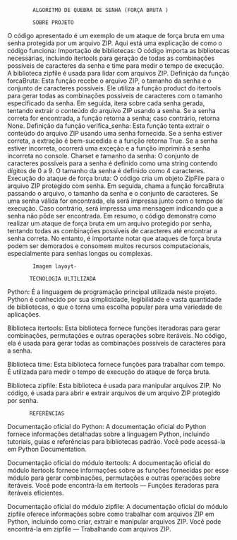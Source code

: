             ALGORITMO DE QUEBRA DE SENHA (FORÇA BRUTA )

            SOBRE PROJETO
O código apresentado é um exemplo de um ataque de força bruta em uma senha protegida por um arquivo ZIP. Aqui está uma explicação de como o código funciona:
Importação de bibliotecas: O código importa as bibliotecas necessárias, incluindo itertools para geração de todas as combinações possíveis de caracteres da senha e time para medir o tempo de execução. A biblioteca zipfile é usada para lidar com arquivos ZIP.
Definição da função forcaBruta: Esta função recebe o arquivo ZIP, o tamanho da senha e o conjunto de caracteres possíveis. Ele utiliza a função product do itertools para gerar todas as combinações possíveis de caracteres com o tamanho especificado da senha. Em seguida, itera sobre cada senha gerada, tentando extrair o conteúdo do arquivo ZIP usando a senha. Se a senha correta for encontrada, a função retorna a senha; caso contrário, retorna None.
Definição da função verifica_senha: Esta função tenta extrair o conteúdo do arquivo ZIP usando uma senha fornecida. Se a senha estiver correta, a extração é bem-sucedida e a função retorna True. Se a senha estiver incorreta, ocorrerá uma exceção e a função imprimirá a senha incorreta no console.
Charset e tamanho da senha: O conjunto de caracteres possíveis para a senha é definido como uma string contendo dígitos de 0 a 9. O tamanho da senha é definido como 4 caracteres.
Execução do ataque de força bruta: O código cria um objeto ZipFile para o arquivo ZIP protegido com senha. Em seguida, chama a função forcaBruta passando o arquivo, o tamanho da senha e o conjunto de caracteres. Se uma senha válida for encontrada, ela será impressa junto com o tempo de execução. Caso contrário, será impressa uma mensagem indicando que a senha não pôde ser encontrada.
Em resumo, o código demonstra como realizar um ataque de força bruta em um arquivo protegido por senha, tentando todas as combinações possíveis de caracteres até encontrar a senha correta. No entanto, é importante notar que ataques de força bruta podem ser demorados e consomem muitos recursos computacionais, especialmente para senhas longas ou complexas.

            Imagem layoyt-

           TECNOLOGIA ULTILIZADA
Python: É a linguagem de programação principal utilizada neste projeto. Python é conhecido por sua simplicidade, legibilidade e vasta quantidade de bibliotecas, o que o torna uma escolha popular para uma variedade de aplicações.

Biblioteca itertools: Esta biblioteca fornece funções iteradoras para gerar combinações, permutações e outras operações sobre iteráveis. No código, ela é usada para gerar todas as combinações possíveis de caracteres para a senha.

Biblioteca time: Esta biblioteca fornece funções para trabalhar com tempo. É utilizada para medir o tempo de execução do ataque de força bruta.

Biblioteca zipfile: Esta biblioteca é usada para manipular arquivos ZIP. No código, é usada para abrir e extrair arquivos de um arquivo ZIP protegido por senha.

           REFERÊNCIAS 
Documentação oficial do Python: A documentação oficial do Python fornece informações detalhadas sobre a linguagem Python, incluindo tutoriais, guias e referências para bibliotecas padrão. Você pode acessá-la em Python Documentation.

Documentação oficial do módulo itertools: A documentação oficial do módulo itertools fornece informações sobre as funções fornecidas por esse módulo para gerar combinações, permutações e outras operações sobre iteráveis. Você pode encontrá-la em itertools — Funções iteradoras para iteráveis eficientes.

Documentação oficial do módulo zipfile: A documentação oficial do módulo zipfile oferece informações sobre como trabalhar com arquivos ZIP em Python, incluindo como criar, extrair e manipular arquivos ZIP. Você pode encontrá-la em zipfile — Trabalhando com arquivos ZIP.
